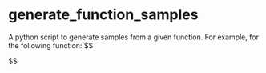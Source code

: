 # generate_function_samples
A python script to generate samples from a given function. For example, for the following function:
$$

$$

